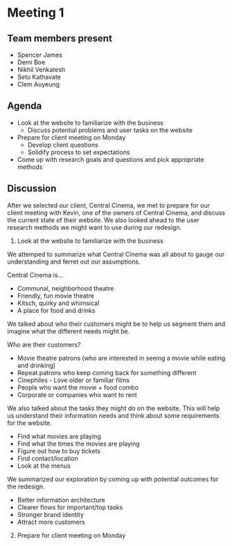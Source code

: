 # Meeting 1

## Team members present

* Spencer James
* Demi Boe
* Nikhil Venkatesh
* Setu Kathavate
* Clem Auyeung

## Agenda

* Look at the website to familiarize with the business 
  * Discuss potential problems and user tasks on the website
* Prepare for client meeting on Monday
  * Develop client questions
  * Solidify process to set expectations
* Come up with research goals and questions and pick appropriate methods

## Discussion

After we selected our client, Central Cinema, we met to prepare for our client meeting with Kevin, one of the owners of Central Cinema, and discuss the current state of their website. We also looked ahead to the user research methods we might want to use during our redesign.

1. Look at the website to familiarize with the business 

We attemped to summarize what Central Cinema was all about to gauge our understanding and ferret out our assumptions.

Central Cinema is...
* Communal, neighborhood theatre
* Friendly, fun movie theatre 
* Kitsch, quirky and whimsical
* A place for food and drinks

We talked about who their customers might be to help us segment them and imagine what the different needs might be. 

Who are their customers?
* Movie theatre patrons (who are interested in seeing a movie while eating and drinking)
 * Repeat patrons who keep coming back for something different
 * Cinephiles - Love older or familiar films
 * People who want the movie + food combo
* Corporate or companies who want to rent

We also talked about the tasks they might do on the website. This will help us understand their information needs and think about some requirements for the website.

* Find what movies are playing
* Find what the times the movies are playing
* Figure out how to buy tickets
* Find contact/location
* Look at the menus

We summarized our exploration by coming up with potential outcomes for the redesign.

* Better information architecture
* Clearer flows for important/top tasks
* Stronger brand identity
* Attract more customers

2. Prepare for client meeting on Monday




